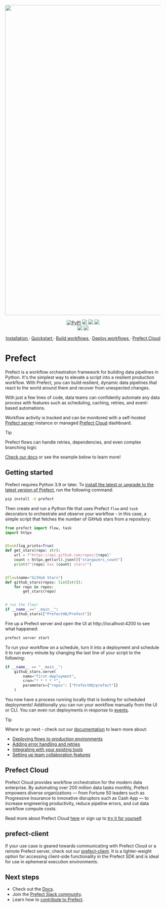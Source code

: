 <p align="center"><img src="https://github.com/PrefectHQ/prefect/assets/3407835/c654cbc6-63e8-4ada-a92a-efd2f8f24b85" width=1000></p>

<p align="center">
    <a href="https://pypi.python.org/pypi/prefect/" alt="PyPI version">
        <img alt="PyPI" src="https://img.shields.io/pypi/v/prefect?color=0052FF&labelColor=090422"></a>
    <a href="https://github.com/prefecthq/prefect/" alt="Stars">
        <img src="https://img.shields.io/github/stars/prefecthq/prefect?color=0052FF&labelColor=090422" /></a>
    <a href="https://pepy.tech/badge/prefect/" alt="Downloads">
        <img src="https://img.shields.io/pypi/dm/prefect?color=0052FF&labelColor=090422" /></a>
    <a href="https://github.com/prefecthq/prefect/pulse" alt="Activity">
        <img src="https://img.shields.io/github/commit-activity/m/prefecthq/prefect?color=0052FF&labelColor=090422" /></a>
    <br>
    <a href="https://prefect.io/slack" alt="Slack">
        <img src="https://img.shields.io/badge/slack-join_community-red.svg?color=0052FF&labelColor=090422&logo=slack" /></a>
    <a href="https://www.youtube.com/c/PrefectIO/" alt="YouTube">
        <img src="https://img.shields.io/badge/youtube-watch_videos-red.svg?color=0052FF&labelColor=090422&logo=youtube" /></a>
</p>

<p align="center">
    <a href="https://docs.prefect.io/v3/get-started/index?utm_source=oss&utm_medium=oss&utm_campaign=oss_gh_repo&utm_term=none&utm_content=none">
        Installation
    </a>
    ·
    <a href="https://docs.prefect.io/v3/get-started/quickstart?utm_source=oss&utm_medium=oss&utm_campaign=oss_gh_repo&utm_term=none&utm_content=none">
        Quickstart
    </a>
    ·
    <a href="https://docs.prefect.io/v3/develop/index?utm_source=oss&utm_medium=oss&utm_campaign=oss_gh_repo&utm_term=none&utm_content=none">
        Build workflows
    </a>
    ·
    <a href="https://docs.prefect.io/v3/deploy/index?utm_source=oss&utm_medium=oss&utm_campaign=oss_gh_repo&utm_term=none&utm_content=none">
        Deploy workflows
    </a>
    ·
    <a href="https://app.prefect.cloud/?utm_source=oss&utm_medium=oss&utm_campaign=oss_gh_repo&utm_term=none&utm_content=none">
        Prefect Cloud
    </a>
</p>

# Prefect

Prefect is a workflow orchestration framework for building data pipelines in Python.
It's the simplest way to elevate a script into a resilient production workflow.
With Prefect, you can build resilient, dynamic data pipelines that react to the world around them and recover from unexpected changes.

With just a few lines of code, data teams can confidently automate any data process with features such as scheduling, caching, retries, and event-based automations.

Workflow activity is tracked and can be monitored with a self-hosted [Prefect server](https://docs.prefect.io/latest/manage/self-host/?utm_source=oss&utm_medium=oss&utm_campaign=oss_gh_repo&utm_term=none&utm_content=none) instance or managed [Prefect Cloud](https://www.prefect.io/cloud-vs-oss?utm_source=oss&utm_medium=oss&utm_campaign=oss_gh_repo&utm_term=none&utm_content=none) dashboard.

> [!TIP]
> Prefect flows can handle retries, dependencies, and even complex branching logic
> 
> [Check our docs](https://docs.prefect.io/v3/get-started/index?utm_source=oss&utm_medium=oss&utm_campaign=oss_gh_repo&utm_term=none&utm_content=none) or see the example below to learn more!

## Getting started

Prefect requires Python 3.9 or later. To [install the latest or upgrade to the latest version of Prefect](https://docs.prefect.io/get-started/install), run the following command:

```bash
pip install -U prefect
```

Then create and run a Python file that uses Prefect `flow` and `task` decorators to orchestrate and observe your workflow - in this case, a simple script that fetches the number of GitHub stars from a repository:

```python
from prefect import flow, task
import httpx


@task(log_prints=True)
def get_stars(repo: str):
    url = f"https://api.github.com/repos/{repo}"
    count = httpx.get(url).json()["stargazers_count"]
    print(f"{repo} has {count} stars!")


@flow(name="GitHub Stars")
def github_stars(repos: list[str]):
    for repo in repos:
        get_stars(repo)


# run the flow!
if __name__=="__main__":
    github_stars(["PrefectHQ/Prefect"])
```

Fire up a Prefect server and open the UI at http://localhost:4200 to see what happened:

```bash
prefect server start
```

To run your workflow on a schedule, turn it into a deployment and schedule it to run every minute by changing the last line of your script to the following:

```python
if __name__ == "__main__":
    github_stars.serve(
        name="first-deployment",
        cron="* * * * *",
        parameters={"repos": ["PrefectHQ/prefect"]}
    )
```

You now have a process running locally that is looking for scheduled deployments!
Additionally you can run your workflow manually from the UI or CLI. You can even run deployments in response to [events](https://docs.prefect.io/latest/automate/?utm_source=oss&utm_medium=oss&utm_campaign=oss_gh_repo&utm_term=none&utm_content=none).

> [!TIP]
> Where to go next - check out our [documentation](https://docs.prefect.io/v3/get-started/index?utm_source=oss&utm_medium=oss&utm_campaign=oss_gh_repo&utm_term=none&utm_content=none) to learn more about:
> - [Deploying flows to production environments](https://docs.prefect.io/v3/deploy?utm_source=oss&utm_medium=oss&utm_campaign=oss_gh_repo&utm_term=none&utm_content=none)
> - [Adding error handling and retries](https://docs.prefect.io/v3/develop/write-tasks#retries?utm_source=oss&utm_medium=oss&utm_campaign=oss_gh_repo&utm_term=none&utm_content=none)
> - [Integrating with your existing tools](https://docs.prefect.io/integrations/integrations?utm_source=oss&utm_medium=oss&utm_campaign=oss_gh_repo&utm_term=none&utm_content=none)
> - [Setting up team collaboration features](https://docs.prefect.io/v3/manage/cloud/manage-users/manage-teams#manage-teams?utm_source=oss&utm_medium=oss&utm_campaign=oss_gh_repo&utm_term=none&utm_content=none)


## Prefect Cloud

Prefect Cloud provides workflow orchestration for the modern data enterprise. By automating over 200 million data tasks monthly, Prefect empowers diverse organizations — from Fortune 50 leaders such as Progressive Insurance to innovative disruptors such as Cash App — to increase engineering productivity, reduce pipeline errors, and cut data workflow compute costs.

Read more about Prefect Cloud [here](https://www.prefect.io/cloud-vs-oss?utm_source=oss&utm_medium=oss&utm_campaign=oss_gh_repo&utm_term=none&utm_content=none) or sign up to [try it for yourself](https://app.prefect.cloud?utm_source=oss&utm_medium=oss&utm_campaign=oss_gh_repo&utm_term=none&utm_content=none).

## prefect-client

If your use case is geared towards communicating with Prefect Cloud or a remote Prefect server, check out our
[prefect-client](https://pypi.org/project/prefect-client/). It is a lighter-weight option for accessing client-side functionality in the Prefect SDK and is ideal for use in ephemeral execution environments.

## Next steps

- Check out the [Docs](https://docs.prefect.io/).
- Join the [Prefect Slack community](https://prefect.io/slack).
- Learn how to [contribute to Prefect](https://docs.prefect.io/contribute/).
